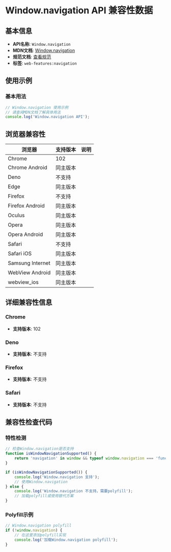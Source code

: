# Window.navigation API 兼容性数据

## 基本信息

- **API名称**: `Window.navigation`
- **MDN文档**: [Window.navigation](https://developer.mozilla.org/docs/Web/API/Window/navigation)
- **规范文档**: [查看规范](https://html.spec.whatwg.org/multipage/nav-history-apis.html#dom-navigation)
- **标签**: `web-features:navigation`

## 使用示例

### 基本用法

```javascript
// Window.navigation 使用示例
// 请查阅MDN文档了解具体用法
console.log('Window.navigation API');
```

## 浏览器兼容性

| 浏览器 | 支持版本 | 说明 |
|--------|----------|------|
| Chrome | 102 |  |
| Chrome Android | 同主版本 |  |
| Deno | 不支持 |  |
| Edge | 同主版本 |  |
| Firefox | 不支持 |  |
| Firefox Android | 同主版本 |  |
| Oculus | 同主版本 |  |
| Opera | 同主版本 |  |
| Opera Android | 同主版本 |  |
| Safari | 不支持 |  |
| Safari iOS | 同主版本 |  |
| Samsung Internet | 同主版本 |  |
| WebView Android | 同主版本 |  |
| webview_ios | 同主版本 |  |

## 详细兼容性信息

### Chrome

- **支持版本**: 102

### Deno

- **支持版本**: 不支持

### Firefox

- **支持版本**: 不支持

### Safari

- **支持版本**: 不支持

## 兼容性检查代码

### 特性检测

```javascript
// 检查Window.navigation是否支持
function isWindowNavigationSupported() {
    return 'navigation' in window && typeof window.navigation === 'function';
}

if (isWindowNavigationSupported()) {
    console.log('Window.navigation 支持');
    // 使用Window.navigation
} else {
    console.log('Window.navigation 不支持，需要polyfill');
    // 加载polyfill或使用替代方案
}
```

### Polyfill示例

```javascript
// Window.navigation polyfill
if (!window.navigation) {
    // 在这里添加polyfill实现
    console.log('加载Window.navigation polyfill');
}
```

